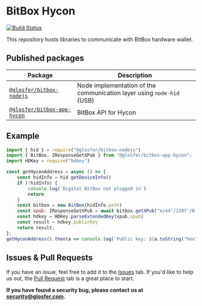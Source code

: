 # BitBox Hycon

[![Build Status](https://travis-ci.org/arigatodl/bitbox-hycon.svg?branch=master)](https://travis-ci.org/arigatodl/bitbox-hycon)

This repository hosts libraries to communicate with BitBox hardware wallet.


## Published packages

| Package | Description |
| --------|-------------|
| [`@glosfer/bitbox-nodejs`](/packages/bitbox-nodejs) | Node implementation of the communication layer using `node-hid` (USB) |
| [`@glosfer/bitbox-app-hycon`](/packages/bitbox-app-hycon) | BitBox API for Hycon |


## Example

```js
import { hid } = require("@glosfer/bitbox-nodejs")
import { BitBox, IResponseGetXPub } from "@glosfer/bitbox-app-hycon";
import HDKey = require("hdkey")

const getHyconAddress = async () => {
    const hidInfo = hid.getDeviceInfo()
    if (!hidInfo) {
        console.log(`Digital BitBox not plugged in`)
        return
    }
    const bitbox = new BitBox(hidInfo.path)
    const xpub: IResponseGetXPub = await bitbox.getXPub("m/44'/1397'/0'/0/0")
    const hdkey = HDKey.parseExtendedKey(xpub.xpub)
    const result = hdkey.publicKey
    return result;
};
getHyconAddress().then(a => console.log(`Public key: ${a.toString("hex")}`));
```

## Issues & Pull Requests

If you have an issue, feel free to add it to the [Issues](https://github.com/Team-Hycon/bitbox-hycon/issues) tab.
If you'd like to help us out, the [Pull Request](https://github.com/Team-Hycon/bitbox-hycon/pulls) tab is a great place to start.

**If you have found a security bug, please contact us at [security@glosfer.com](security@glosfer.com).**

